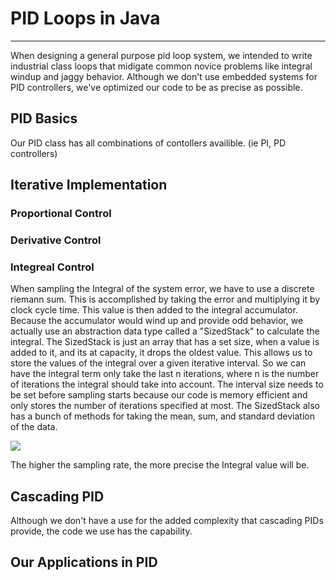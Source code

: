 # PID Loops in Java
----
When designing a general purpose pid loop system, we intended to write industrial class loops that midigate common novice problems like integral windup and jaggy behavior. Although we don't use embedded systems for PID controllers, we've optimized our code to be as precise as possible.

## PID Basics

Our PID class has all combinations of contollers availible. (ie PI, PD controllers)

## Iterative Implementation

### Proportional Control

### Derivative Control


### Integreal Control

When sampling the Integral of the system error, we have to use a discrete riemann sum. This is accomplished by taking the error and multiplying it by clock cycle time. This value is then added to the integral accumulator. Because the accumulator would wind up and provide odd behavior, we actually use an abstraction data type called a "SizedStack" to calculate the integral. The SizedStack is just an array that has a set size, when a value is added to it, and its at capacity, it drops the oldest value. This allows us to store the values of the integral over a given iterative interval. So we can have the integral term only take the last n iterations, where n is the number of iterations the integral should take into account. The interval size needs to be set before sampling starts because our code is memory efficient and only stores the number of iterations specified at most. The SizedStack also has a bunch of methods for taking the mean, sum, and standard deviation of the data. 

<img src="https://upload.wikimedia.org/wikipedia/commons/thumb/2/2a/Riemann_sum_convergence.png/300px-Riemann_sum_convergence.png">

The higher the sampling rate, the more precise the Integral value will be.

## Cascading PID 

Although we don't have a use for the added complexity that cascading PIDs provide, the code we use has the capability. 

## Our Applications in PID
